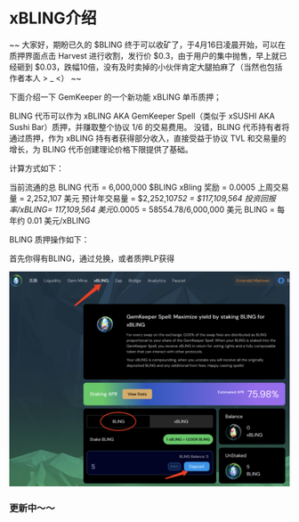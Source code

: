 # xBLING介绍

~~ 大家好，期盼已久的 $BLING 终于可以收矿了，于4月16日凌晨开始，可以在质押界面点击 Harvest 进行收割，发行价 $0.3，由于用户的集中抛售，早上就已经砸到 $0.03，跌幅10倍，没有及时卖掉的小伙伴肯定大腿拍麻了（当然也包括作者本人 > _ <） ~~

下面介绍一下 GemKeeper 的一个新功能 xBLING 单币质押；

BLING 代币可以作为 xBLING AKA GemKeeper Spell（类似于 xSUSHI AKA Sushi Bar）质押，并赚取整个协议 1/6 的交易费用。 没错，BLING 代币持有者将通过质押，作为 xBLING 持有者获得部分收入，直接受益于协议 TVL 和交易量的增长，为 BLING 代币创建理论价格下限提供了基础。

计算方式如下：

当前流通的总 BLING 代币 = 6,000,000 $BLING
xBling 奖励 = 0.0005
上周交易量 = 2,252,107 美元
预计年交易量 = $2,252,107*52 = $117,109,564
投资回报率/xBLING= 117,109,564 美元*0.0005 = 58554.78/6,000,000 美元 
BLING = 每年约 0.01 美元/xBLING 

BLING 质押操作如下：

首先你得有BLING，通过兑换，或者质押LP获得

![](./xBLING/WX20220418-123536@2x.png)



### 更新中～～